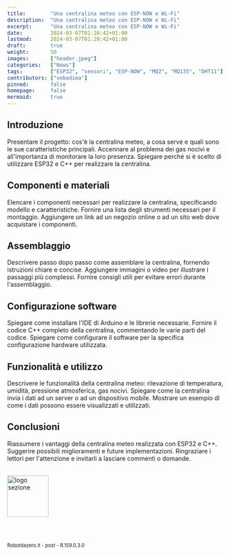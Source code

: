 ```yaml
---
title:        "Una centralina meteo con ESP-NOW e Wi-Fi"
description:  "Una centralina meteo con ESP-NOW e Wi-Fi"
excerpt:      "Una centralina meteo con ESP-NOW e Wi-Fi"
date:         2024-03-07T01:20:42+01:00
lastmod:      2024-03-07T01:20:42+01:00
draft:        true
weight:       50
images:       ["header.jpeg"]
categories:   ["News"]
tags:         ["ESP32", "sensori", "ESP-NOW", "MQ2", "MQ135", "DHT11"]
contributors: ["sebadima"]
pinned:       false
homepage:     false
mermaid:      true
---
```




<!-- 
<img width="300" class="x figure-img img-fluid lazyload blur-up"  src="/images/154.png" alt="schema connessioni">
<strong>1</strong>. <span style="background-color:#eeeeee"> Controllo delle versioni</span>:
img width="70" class="x figure-img img-fluid lazyload blur-up"  src="/hog/inter.svg" alt="logo sezione"><br><br>

```bash
```     
<div class="alert alert-doks d-flexflex-shrink-1" role="alert">🔑.</div>
-->



## Introduzione

Presentare il progetto: cos'è la centralina meteo, a cosa serve e quali sono le sue caratteristiche principali.
Accennare al problema dei gas nocivi e all'importanza di monitorare la loro presenza.
Spiegare perché si è scelto di utilizzare ESP32 e C++ per realizzare la centralina.

## Componenti e materiali

Elencare i componenti necessari per realizzare la centralina, specificando modello e caratteristiche.
Fornire una lista degli strumenti necessari per il montaggio.
Aggiungere un link ad un negozio online o ad un sito web dove acquistare i componenti.


## Assemblaggio

Descrivere passo dopo passo come assemblare la centralina, fornendo istruzioni chiare e concise.
Aggiungere immagini o video per illustrare i passaggi più complessi.
Fornire consigli utili per evitare errori durante l'assemblaggio.

## Configurazione software

Spiegare come installare l'IDE di Arduino e le librerie necessarie.
Fornire il codice C++ completo della centralina, commentando le varie parti del codice.
Spiegare come configurare il software per la specifica configurazione hardware utilizzata.

## Funzionalità e utilizzo

Descrivere le funzionalità della centralina meteo: rilevazione di temperatura, umidità, pressione atmosferica, gas nocivi.
Spiegare come la centralina invia i dati ad un server o ad un dispositivo mobile.
Mostrare un esempio di come i dati possono essere visualizzati e utilizzati.

## Conclusioni

Riassumere i vantaggi della centralina meteo realizzata con ESP32 e C++.
Suggerire possibili miglioramenti e future implementazioni.
Ringraziare i lettori per l'attenzione e invitarli a lasciare commenti o domande.


<br><img width="96" class="x figure-img img-fluid lazyload blur-up"  src="/hog/inter.svg" alt="logo sezione"><br>


<br>
<br>
<p style="font-size: 0.80em;">Robotdazero.it - post - R.159.0.3.0</p>